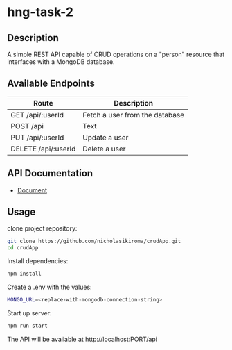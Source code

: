 # hng-task-2
## Description
A simple REST API capable of CRUD operations on a "person" resource that interfaces with a MongoDB database.
## Available Endpoints
| Route      | Description |
| ----------- | ----------- |
| GET /api/:userId	     | Fetch a user from the database |
| POST /api   | Text        | Create a new user |
| PUT /api/:userId	| Update a user |
| DELETE /api/:userId	| Delete a user |
## API Documentation
- [Document](https://github.com/Tesvin/hng-task-2/blob/main/DOCUMENTATION.md)
## Usage
clone project repository:
```bash
git clone https://github.com/nicholasikiroma/crudApp.git
cd crudApp
```
Install dependencies:
```bash
npm install
```
Create a .env with the values:
```bash
MONGO_URL=<replace-with-mongodb-connection-string>
```

Start up server:

```bash
npm run start
```

The API will be available at http://localhost:PORT/api
